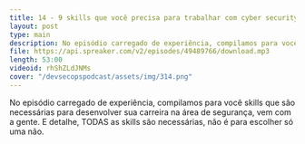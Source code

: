 ```yaml
---
title: 14 - 9 skills que você precisa para trabalhar com cyber security
layout: post
type: main
description: No episódio carregado de experiência, compilamos para você skills que são necessárias para desenvolver sua carreira na área de segurança, vem com a gente. E detalhe, TODAS as skills são necessárias, não é para escolher só uma não.
file: https://api.spreaker.com/v2/episodes/49489766/download.mp3
length: 53:00
videoid: rhShZLdJNMs
cover: "/devsecopspodcast/assets/img/314.png"
---
```


No episódio carregado de experiência, compilamos para você skills que são necessárias para desenvolver sua carreira na área de segurança, vem com a gente. E detalhe, TODAS as skills são necessárias, não é para escolher só uma não.